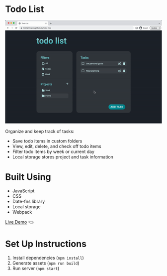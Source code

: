 # Todo List

![Todo List Demo](./todo-list-demo.gif)

Organize and keep track of tasks:

- Save todo items in custom folders
- View, edit, delete, and check off todo items
- Filter todo items by week or current day
- Local storage stores project and task information

# Built Using

- JavaScript
- CSS
- Date-fns library
- Local storage
- Webpack

[Live Demo](https://kristenmazza.github.io/todo-list/) :point_left:

# Set Up Instructions

1. Install dependencies (`npm install`)
2. Generate assets (`npm run build`)
3. Run server (`npm start`)
